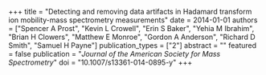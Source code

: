 +++
title = "Detecting and removing data artifacts in Hadamard transform ion mobility-mass spectrometry measurements"
date = 2014-01-01
authors = ["Spencer A Prost", "Kevin L Crowell", "Erin S Baker", "Yehia M Ibrahim", "Brian H Clowers", "Matthew E Monroe", "Gordon A Anderson", "Richard D Smith", "Samuel H Payne"]
publication_types = ["2"]
abstract = ""
featured = false
publication = "*Journal of the American Society for Mass Spectrometry*"
doi = "10.1007/s13361-014-0895-y"
+++

